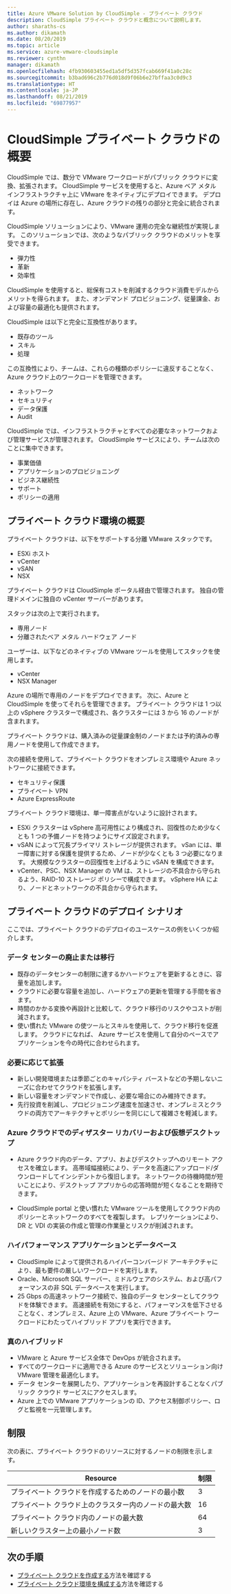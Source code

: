 ```yaml
---
title: Azure VMware Solution by CloudSimple - プライベート クラウド
description: CloudSimple プライベート クラウドと概念について説明します。
author: sharaths-cs
ms.author: dikamath
ms.date: 08/20/2019
ms.topic: article
ms.service: azure-vmware-cloudsimple
ms.reviewer: cynthn
manager: dikamath
ms.openlocfilehash: 4fb930603455ed1a5df5d357fcab669f41a0c28c
ms.sourcegitcommit: b3bad696c2b776d018d9f06b6e27bffaa3c0d9c3
ms.translationtype: HT
ms.contentlocale: ja-JP
ms.lasthandoff: 08/21/2019
ms.locfileid: "69877957"
---
```

# <a name="cloudsimple-private-cloud-overview"></a>CloudSimple プライベート クラウドの概要

CloudSimple では、数分で VMware ワークロードがパブリック クラウドに変換、拡張されます。 CloudSimple サービスを使用すると、Azure ベア メタル インフラストラクチャ上に VMware をネイティブにデプロイできます。 デプロイは Azure の場所に存在し、Azure クラウドの残りの部分と完全に統合されます。

CloudSimple ソリューションにより、VMware 運用の完全な継続性が実現します。 このソリューションでは、次のようなパブリック クラウドのメリットを享受できます。

* 弾力性
* 革新
* 効率性

CloudSimple を使用すると、総保有コストを削減するクラウド消費モデルからメリットを得られます。 また、オンデマンド プロビジョニング、従量課金、および容量の最適化も提供されます。

CloudSimple は以下と完全に互換性があります。

* 既存のツール
* スキル
* 処理

この互換性により、チームは、これらの種類のポリシーに違反することなく、Azure クラウド上のワークロードを管理できます。

* ネットワーク
* セキュリティ  
* データ保護  
* Audit

CloudSimple では、インフラストラクチャとすべての必要なネットワークおよび管理サービスが管理されます。 CloudSimple サービスにより、チームは次のことに集中できます。

* 事業価値
* アプリケーションのプロビジョニング
* ビジネス継続性
* サポート
* ポリシーの適用

## <a name="private-cloud-environment-overview"></a>プライベート クラウド環境の概要

プライベート クラウドは、以下をサポートする分離 VMware スタックです。

* ESXi ホスト
* vCenter
* vSAN
* NSX

プライベート クラウドは CloudSimple ポータル経由で管理されます。 独自の管理ドメインに独自の vCenter サーバーがあります。

スタックは次の上で実行されます。

* 専用ノード
* 分離されたベア メタル ハードウェア ノード

ユーザーは、以下などのネイティブの VMware ツールを使用してスタックを使用します。

* vCenter
* NSX Manager

Azure の場所で専用のノードをデプロイできます。 次に、Azure と CloudSimple を使ってそれらを管理できます。 プライベート クラウドは 1 つ以上の vSphere クラスターで構成され、各クラスターには 3 から 16 のノードが含まれます。

プライベート クラウドは、購入済みの従量課金制のノードまたは予約済みの専用ノードを使用して作成できます。

次の接続を使用して、プライベート クラウドをオンプレミス環境や Azure ネットワークに接続できます。

* セキュリティ保護
* プライベート VPN
* Azure ExpressRoute

プライベート クラウド環境は、単一障害点がないように設計されます。

* ESXi クラスターは vSphere 高可用性により構成され、回復性のため少なくとも 1 つの予備ノードを持つようにサイズ設定されます。
* vSAN によって冗長プライマリ ストレージが提供されます。 vSan には、単一障害に対する保護を提供するため、ノードが少なくとも 3 つ必要になります。 大規模なクラスターの回復性を上げるように vSAN を構成できます。
* vCenter、PSC、NSX Manager の VM は、ストレージの不具合から守られるよう、RAID-10 ストレージ ポリシーで構成できます。 vSphere HA により、ノードとネットワークの不具合から守られます。

## <a name="scenarios-for-deploying-a-private-cloud"></a>プライベート クラウドのデプロイ シナリオ

ここでは、プライベート クラウドのデプロイのユースケースの例をいくつか紹介します。

### <a name="data-center-retirement-or-migration"></a>データ センターの廃止または移行

* 既存のデータセンターの制限に達するかハードウェアを更新するときに、容量を追加します。
* クラウドに必要な容量を追加し、ハードウェアの更新を管理する手間を省きます。
* 時間のかかる変換や再設計と比較して、クラウド移行のリスクやコストが削減されます。
* 使い慣れた VMware の使ツールとスキルを使用して、クラウド移行を促進します。 クラウドになれば、 Azure サービスを使用して自分のペースでアプリケーションを今の時代に合わせられます。

### <a name="expand-on-demand"></a>必要に応じて拡張

* 新しい開発環境または季節ごとのキャパシティ バーストなどの予期しないニーズに合わせてクラウドを拡張します。
* 新しい容量をオンデマンドで作成し、必要な場合にのみ維持できます。
* 先行投資を削減し、プロビジョニング速度を加速させ、オンプレミスとクラウドの両方でアーキテクチャとポリシーを同じにして複雑さを軽減します。

### <a name="disaster-recovery-and-virtual-desktops-in-the-azure-cloud"></a>Azure クラウドでのディザスター リカバリーおよび仮想デスクトップ

* Azure クラウド内のデータ、アプリ、およびデスクトップへのリモート アクセスを確立します。 高帯域幅接続により、データを高速にアップロード/ダウンロードしてインシデントから復旧します。 ネットワークの待機時間が短いことにより、デスクトップ アプリからの応答時間が短くなることを期待できます。

* CloudSimple portal と使い慣れた VMware ツールを使用してクラウド内のポリシーとネットワークのすべてを複製します。 レプリケーションにより、DR と VDI の実装の作成と管理の作業量とリスクが削減されます。

### <a name="high-performance-applications-and-databases"></a>ハイパフォーマンス アプリケーションとデータベース

* CloudSimple によって提供されるハイパーコンバージド アーキテクチャにより、最も要件の厳しいワークロードを実行します。
* Oracle、Microsoft SQL サーバー、ミドルウェアのシステム、および高パフォーマンスの非 SQL データベースを実行します。
* 25 Gbps の高速ネットワーク接続で、独自のデータ センターとしてクラウドを体験できます。 高速接続を有効にすると、パフォーマンスを低下させることなく、オンプレミス、Azure 上の VMware、Azure プライベート ワークロードにわたってハイブリッド アプリを実行できます。

### <a name="true-hybrid"></a>真のハイブリッド

* VMware と Azure サービス全体で DevOps が統合されます。
* すべてのワークロードに適用できる Azure のサービスとソリューション向け VMware 管理を最適化します。
* データ センターを展開したり、アプリケーションを再設計することなくパブリック クラウド サービスにアクセスします。
* Azure 上での VMware アプリケーションの ID、アクセス制御ポリシー、ログと監視を一元管理します。

## <a name="limits"></a>制限

次の表に、プライベート クラウドのリソースに対するノードの制限を示します。

| Resource | 制限 |
|----------|-------|
| プライベート クラウドを作成するためのノードの最小数 | 3 |
| プライベート クラウド上のクラスター内のノードの最大数 | 16 |
| プライベート クラウド内のノードの最大数 | 64 |
| 新しいクラスター上の最小ノード数 | 3 |

## <a name="next-steps"></a>次の手順

* [プライベート クラウドを作成する](create-private-cloud.md)方法を確認する
* [プライベート クラウド環境を構成する](quickstart-create-private-cloud.md)方法を確認する
